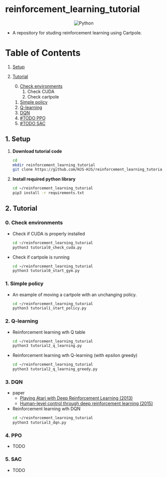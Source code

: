 # reinforcement_learning_tutorial
<div align="center">
    <img alt="Python" src ="https://img.shields.io/badge/Python-3776AB.svg?&style=for-the-badge&logo=Python&logoColor=white"/>
</div>

- A repository for studing reinforcement learning using Cartpole.

# Table of Contents

1. [Setup](#1-setup)
2. [Tutorial](#2-tutorial)

    0. [Check environments](#0-check-environments)
        1. Check CUDA
        2. Check cartpole
    1. [Simple policy](#1-simple-policy)
    2. [Q-learning](#2-q-learning)
    3. [DQN](#3-dqn)
    4. [#TODO PPO](#-)
    5. [#TODO SAC](#-)

## 1. Setup

1. **Download tutorial code**
   ```bash
   cd
   mkdir reinforcement_learning_tutorial
   git clone https://github.com/HJS-HJS/reinforcement_learning_tutorial.git reinforcement_learning_tutorial
   ```

2. **Install required python library**
   ```bash
   cd ~/reinforcement_learning_tutorial
   pip3 install -r requirements.txt
   ```

## 2. Tutorial 

### 0. Check environments
- Check if CUDA is properly installed
    ```bash
    cd ~/reinforcement_learning_tutorial
    python3 tutorial0_check_cuda.py
    ```
- Check if cartpole is running
    ```bash
    cd ~/reinforcement_learning_tutorial
    python3 tutorial0_start_gym.py
    ```

### 1. Simple policy
- An example of moving a cartpole with an unchanging policy.
    ```bash
    cd ~/reinforcement_learning_tutorial
    python3 tutorial1_start_policy.py
    ```

### 2. Q-learning
- Reinforcement learning wth Q table
    ```bash
    cd ~/reinforcement_learning_tutorial
    python3 tutorial2_q_learning.py
    ```
- Reinforcement learning wth Q-learning (with epsilon greedy)
    ```bash
    cd ~/reinforcement_learning_tutorial
    python3 tutorial2_q_learning_greedy.py
    ```

### 3. DQN
- paper
    - [Playing Atari with Deep Reinforcement Learning (2013)](https://arxiv.org/pdf/1312.5602)
    - [Human-level control through deep reinforcement learning (2015)](https://www.nature.com/articles/nature14236)
- Reinforcement learning wth DQN
    ```bash
    cd ~/reinforcement_learning_tutorial
    python3 tutorial3_dqn.py
    ```

### 4. PPO
- TODO

### 5. SAC
- TODO
